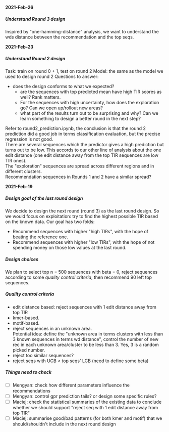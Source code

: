**2021-Feb-26**

##### Understand Round 3 design

Inspired by "one-hamming-distance" analysis, we want to understand the wds distance between the recommendation and the top seqs. 

**2021-Feb-23**

##### Understand Round 2 design

Task: train on round 0 + 1, test on round 2
Model: the same as the model we used to design round 2
Questions to answer: 
- does the design conforms to what we expected?
    - are the sequences with top predicted mean have high TIR scores as well? Rank matters. 
    - For the sequences with high uncertainty, how does the exploration go? Can we open up/rollout new areas?
    - what part of the results turn out to be surprising and why? Can we learn something to design a better round in the next step?


Refer to round2_prediction.ipynb, the conclusion is that the round 2 prediction did a good job in terms classification evaluation,
but the precise regression is not good.   
There are several sequences which the predictor gives a high prediction but turns out to be low. This accords to our other line of analysis about the one edit distance (one edit distance away from the top TIR sequences are low TIR ones).   
The "exploration" sequences are spread across different regions and in different clusters.   
Recommendation sequences in Rounds 1 and 2 have a similar spread?  


**2021-Feb-19**

##### Design goal of the last round design

We decide to design the next round (round 3) as the last round design. 
So we would focus on exploitation: try to find the highest possible TIR based on the known data. 
Our goal has two folds:
- Recommend sequences with higher "high TIRs", with the hope of beating the reference one. 
- Recommend sequences with higher "low TIRs", with the hope of not spending money on those low values at the last round. 

##### Design choices

We plan to select top n = 500 sequences with beta = 0, reject sequences according to some *quality control criteria*, then recommend 90 left top sequences. 

##### Quality control criteria
	
- edit distance based: reject sequences with 1 edit distance away from top TIR 
- kmer-based. 
- motif-based.  
- reject sequences in an unknown area.  
  Potential idea: define the "unknown area in terms clusters with less than 3 known sequences in terms wd distance", control the number of new rec in each unknown area/cluster to be less than 3. Yes, 3 is a random picked number.
- reject too similar sequences? 
- reject seqs with UCB < top seqs' LCB (need to define some beta)

##### Things need to check

- [ ] Mengyan: check how different parameters influence the recommendations
- [ ] Mengyan: control gpr prediction tails? or design some specific rules? 
- [ ] Maciej: check the statistical summaries of the existing data to conclude whether we should support "reject seq with 1 edit distance away from top TIR"
- [ ] Maciej: summarise good/bad patterns (for both kmer and motif) that we should/shouldn't include in the next round design